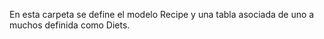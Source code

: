 En esta carpeta se define el modelo Recipe y una tabla asociada de uno a muchos definida como Diets. 